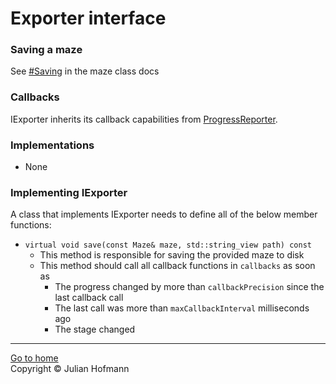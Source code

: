 # Exporter interface

### Saving a maze
See [#Saving](Maze.md#saving) in the maze class docs

### Callbacks
IExporter inherits its callback capabilities from [ProgressReporter](ProgressReporter.md).

### Implementations
- None

### Implementing IExporter
A class that implements IExporter needs to define all of the below member functions:
- `virtual void save(const Maze& maze, std::string_view path) const`
    - This method is responsible for saving the provided maze to disk
    - This method should call all callback functions in `callbacks` as soon as
        - The progress changed by more than `callbackPrecision` since the last callback call
        - The last call was more than `maxCallbackInterval` milliseconds ago
        - The stage changed

---
[Go to home](Home.md)\
Copyright © Julian Hofmann
